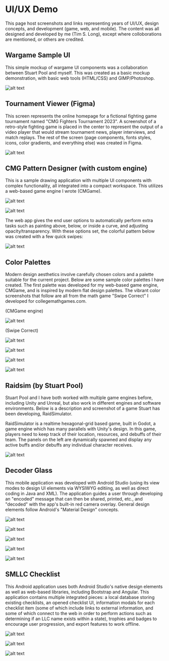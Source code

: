 # UI/UX Demo

This page host screenshots and links representing years of UI/UX, design concepts, and development (game, web, and mobile). The content was all designed and developed by me (Tim S. Long), except where colloborations are mentioned, or others are credited.

## Wargame Sample UI

This simple mockup of wargame UI components was a collaboration between Stuart Pool and myself. This was created as a basic mockup demonstration, with basic web tools (HTML/CSS) and GIMP/Photoshop.

![alt text](https://raw.githubusercontent.com/tlong314/tlong314.github.io/main/colored_screenshot.png)

## Tournament Viewer (Figma)

This screen represents the online homepage for a fictional fighting game tournament named "CMG Fighters Tournament 2023". A screenshot of a retro-style fighting game is placed in the center to represent the output of a video player that would stream tournament news, player interviews, and match replays. The rest of the screen (page components, fonts styles, icons, color gradients, and everything else) was created in Figma.

![alt text](https://raw.githubusercontent.com/tlong314/tlong314.github.io/main/TournamentViewer.png)

## CMG Pattern Designer (with custom engine)

This is a sample drawing application with multiple UI components with complex functionality, all integrated into a compact workspace. This utilizes a web-based game engine I wrote (CMGame).

![alt text](https://raw.githubusercontent.com/tlong314/tlong314.github.io/main/pattern-designer.PNG)

![alt text](https://raw.githubusercontent.com/tlong314/tlong314.github.io/main/pattern-designer2.png)

The web app gives the end user options to automatically perform extra tasks such as painting above, below, or inside a curve, and adjusting opacity/transparency. With these options set, the colorful pattern below was created with a few quick swipes:

![alt text](https://raw.githubusercontent.com/tlong314/tlong314.github.io/main/pattern_drawing.png)

## Color Palettes

Modern design aesthetics involve carefully chosen colors and a palette suitable for the current project. Below are some sample color palettes I have created. The first palette was developed for my web-based game engine, CMGame, and is inspired by modern flat design palettes. The vibrant color screenshots that follow are all from the math game "Swipe Correct" I developed for collegemathgames.com.

(CMGame engine)

![alt text](https://raw.githubusercontent.com/tlong314/tlong314.github.io/main/cmg_palette.png)

(Swipe Correct)

![alt text](https://raw.githubusercontent.com/tlong314/tlong314.github.io/main/swipe1_small.png)

![alt text](https://raw.githubusercontent.com/tlong314/tlong314.github.io/main/swipe2_small.png)

![alt text](https://raw.githubusercontent.com/tlong314/tlong314.github.io/main/swipe3_small.png)

![alt text](https://raw.githubusercontent.com/tlong314/tlong314.github.io/main/swipe4_small.png)


## Raidsim (by Stuart Pool)

Stuart Pool and I have both worked with multiple game engines before, including Unity and Unreal, but also work in different engines and software environments. Below is a description and screenshot of a game Stuart has been developing, RaidSimulator.

RaidSimulator is a realtime hexagonal-grid based game, built in Godot, a game engine which has many parallels with Unity's design. In this game, players need to keep track of their location, resources, and debuffs of their team. The panels on the left are dynamically spawned and display any active buffs and/or debuffs any individual character receives.

![alt text](https://raw.githubusercontent.com/tlong314/tlong314.github.io/main/raidsim.png)


## Decoder Glass

This mobile application was developed with Android Studio (using its view modes to design UI elements via WYSIWYG editiing, as well as direct coding in Java and XML). The application guides a user through developing an "encoded" message that can then be shared, printed, etc., and "decoded" with the app's built-in red camera overlay. General design elements follow Android's "Material Design" concepts.

![alt text](https://raw.githubusercontent.com/tlong314/tlong314.github.io/main/decoder-glass1.jpg)

![alt text](https://raw.githubusercontent.com/tlong314/tlong314.github.io/main/decoder-glass2.jpg)

![alt text](https://raw.githubusercontent.com/tlong314/tlong314.github.io/main/decoder-glass3.jpg)

![alt text](https://raw.githubusercontent.com/tlong314/tlong314.github.io/main/decoder-glass4.jpg)

![alt text](https://raw.githubusercontent.com/tlong314/tlong314.github.io/main/decoder-glass5.jpg)


## SMLLC Checklist

This Android application uses both Android Studio's native design elements as well as web-based libraries, including Bootstrap and Angular. This application contains multiple integrated pieces: a local database storing existing checklists, an opened checklist UI, information modals for each checklist item (some of which include links to external information, and some of which connect to the web in order to perform actions such as determining if an LLC name exists within a state), trophies and badges to encourage user progression, and export features to work offline.

![alt text](https://raw.githubusercontent.com/tlong314/tlong314.github.io/main/smllc1.jpg)

![alt text](https://raw.githubusercontent.com/tlong314/tlong314.github.io/main/smllc2.jpg)

![alt text](https://raw.githubusercontent.com/tlong314/tlong314.github.io/main/smllc3.jpg)



